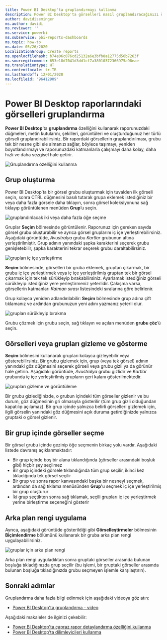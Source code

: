 ```yaml
---
title: Power BI Desktop'ta gruplandırmayı kullanma
description: Power BI Desktop'ta görselleri nasıl gruplandıracağınızı öğrenin
author: davidiseminger
ms.author: davidi
ms.reviewer: ''
ms.service: powerbi
ms.subservice: pbi-reports-dashboards
ms.topic: how-to
ms.date: 05/26/2020
LocalizationGroup: Create reports
ms.openlocfilehash: b74e06c076cd25132a6e3bfb8a12775d50b7263f
ms.sourcegitcommit: 653e18d7041d3dd1cf7a38010372366975a98eae
ms.translationtype: HT
ms.contentlocale: tr-TR
ms.lasthandoff: 12/01/2020
ms.locfileid: "96412909"
---
```

# <a name="group-visuals-in-power-bi-desktop-reports"></a>Power BI Desktop raporlarındaki görselleri gruplandırma
**Power BI Desktop**’ta **gruplandırma** özelliğini kullanarak raporunuzdaki düğmeleri, metin kutularını, şekilleri, görüntüleri ve oluşturduğunuz her türlü görseli gruplandırabilirsiniz. Bir rapordaki görsellerin gruplandırılması, grubu tek bir nesne gibi ele almanızı sağlar, böylece taşımayı, yeniden boyutlandırmayı ve raporunuzdaki katmanlarla çalışmayı daha kolay, daha hızlı ve daha sezgisel hale getirir.

![Gruplandırma özelliğini kullanma](media/desktop-grouping-visuals/grouping-visuals-01.png)


## <a name="creating-groups"></a>Grup oluşturma

Power BI Desktop’ta bir görsel grubu oluşturmak için tuvalden ilk görseli seçin, sonra CTRL düğmesini basılı tutarak grupa eklemek istediğiniz bir veya daha fazla görsele daha tıklayın, sonra görsel koleksiyonuna sağ tıklayıp görüntülenen menüden **Grup**’u seçin.

![gruplandırılacak iki veya daha fazla öğe seçme](media/desktop-grouping-visuals/grouping-visuals-02.png)

Gruplar **Seçim** bölmesinde görüntülenir. Raporunuz için gereken sayıda görsel grubu oluşturabilir ve ayrıca görsel gruplarını iç içe yerleştirebilirsiniz. Aşağıdaki görüntüde, *Avustralya* grubu *Kartlar* grubunun altına yerleştirilmiştir. Grup adının yanındaki şapka karakterini seçerek grubu genişletebilir, şapka karakterini tekrar seçerek grubu daraltabilirsiniz. 

![grupları iç içe yerleştirme](media/desktop-grouping-visuals/grouping-visuals-03.png)

**Seçim** bölmesinde, görselleri bir gruba eklemek, gruptan çıkarmak, bir grubu iç içe yerleştirmek veya iç içe yerleştirilmiş gruptan tek bir görsel çıkarmak için tek tek sürükleyip bırakabilirsiniz. Ayarlamak istediğiniz görseli sürükleyip istediğiniz yere yerleştirmeniz yeterlidir. Çakışma varsa, görsellerin katmanları *Katman sırası* listesindeki sıralarına göre belirlenir.

Grup kolayca yeniden adlandırılabilir: **Seçim** bölmesinde grup adına çift tıklamanız ve ardından grubunuzun yeni adını yazmanız yeterli olur.

![grupları sürükleyip bırakma](media/desktop-grouping-visuals/grouping-visuals-04.png)

Grubu çözmek için grubu seçin, sağ tıklayın ve açılan menüden **grubu çöz**’ü seçin.

## <a name="hide-and-show-visuals-or-groups"></a>Görselleri veya grupları gizleme ve gösterme

**Seçim** bölmesini kullanarak grupları kolayca gizleyebilir veya gösterebilirsiniz. Bir grubu gizlemek için, grup (veya tek görsel) adının yanındaki göz düğmesini seçerek görseli veya grubu gizli ya da görünür hale getirin. Aşağıdaki görüntüde, *Avustralya* grubu gizlidir ve *Kartlar* grubunda iç içe yerleştirilmiş grupların geri kalanı gösterilmektedir.


![grupları gizleme ve görüntüleme](media/desktop-grouping-visuals/grouping-visuals-05.png)

Bir grubu gizlediğinizde, o grubun içindeki tüm görseller gizlenir ve bu durum, göz düğmesinin gri olmasıyla gösterilir (tüm grup gizli olduğundan kapatılıp açılamaz). Bir grup içinde yalnızca belirli görselleri gizlemek için, ilgili görselin yanındaki göz düğmesini açık duruma getirdiğinizde yalnızca gruptaki o görsel gizlenir.

## <a name="selecting-visuals-within-a-group"></a>Bir grup içinde görseller seçme

Bir görsel grubu içinde gezinip öğe seçmenin birkaç yolu vardır. Aşağıdaki listede davranış açıklanmaktadır:

* Bir grup içinde boş bir alana tıklandığında (görseller arasındaki boşluk gibi) hiçbir şey seçilmez
* Bir grup içindeki görsele tıklandığında tüm grup seçilir, ikinci kez tıkladığında tek görsel seçilir
* Bir grup ve sonra rapor kanvasındaki başka bir nesneyi seçmek, ardından da sağ tıklama menüsünden **Grup**'u seçmek iç içe yerleştirilmiş bir grup oluşturur
* İki grup seçtikten sonra sağ tıklamak, seçili grupları iç içe yerleştirmek yerine birleştirme seçeneğini gösterir

## <a name="apply-background-color"></a>Arka plan rengi uygulama

Ayrıca, aşağıdaki görüntüde gösterildiği gibi **Görselleştirmeler** bölmesinin **Biçimlendirme** bölümünü kullanarak bir gruba arka plan rengi uygulayabilirsiniz. 

![gruplar için arka plan rengi](media/desktop-grouping-visuals/grouping-visuals-06.png)

Arka plan rengi uyguladıktan sonra gruptaki görseller arasında bulunan boşluğa tıkladığınızda grup seçilir (bu işlemi, bir gruptaki görseller arasında bulunan boşluğa tıkladığınızda grubu seçmeyen işlemle karşılaştırın). 


## <a name="next-steps"></a>Sonraki adımlar
Gruplandırma daha fazla bilgi edinmek için aşağıdaki videoya göz atın:

* [Power BI Desktop'ta gruplandırma - video](https://youtu.be/sf4n7VXoQHY?t=10)

Aşağıdaki makaleler de ilginizi çekebilir:

* [Power BI Desktop'ta çapraz rapor detaylandırma özelliğini kullanma](desktop-cross-report-drill-through.md)
* [Power BI Desktop’ta dilimleyicileri kullanma](../visuals/power-bi-visualization-slicers.md)
